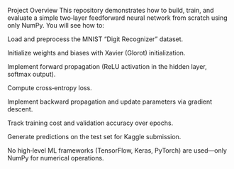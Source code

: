 Project Overview
This repository demonstrates how to build, train, and evaluate a simple two‑layer feedforward neural network from scratch using only NumPy. You will see how to:

Load and preprocess the MNIST “Digit Recognizer” dataset.

Initialize weights and biases with Xavier (Glorot) initialization.

Implement forward propagation (ReLU activation in the hidden layer, softmax output).

Compute cross‑entropy loss.

Implement backward propagation and update parameters via gradient descent.

Track training cost and validation accuracy over epochs.

Generate predictions on the test set for Kaggle submission.

No high‑level ML frameworks (TensorFlow, Keras, PyTorch) are used—only NumPy for numerical operations.

